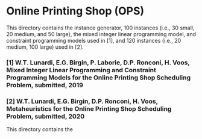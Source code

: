 # Online Printing Shop (OPS)

This directory contains the instance generator, 100 instances (i.e., 30 small, 20 medium, and 50 large), the mixed integer linear programming model, and constraint programming models used in [1], and 120 instances (i.e., 20 medium, 100 large) used in [2]. 

### [1] W.T. Lunardi, E.G. Birgin, P. Laborie, D.P. Ronconi, H. Voos, Mixed Integer Linear Programming and Constraint Programming Models for the Online Printing Shop Scheduling Problem, submitted, 2019  
### [2] W.T. Lunardi, E.G. Birgin, D.P. Ronconi, H. Voos, Metaheuristics for the Online Printing Shop Scheduling Problem, submitted, 2020
This directory contains the 
